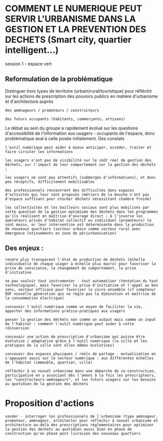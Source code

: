# COMMENT LE NUMERIQUE PEUT SERVIR L'URBANISME DANS LA GESTION ET LA PREVENTION DES DECHETS (Smart city, quartier intelligent...)

session 1 - espace vert

## Reformulation de la problématique
Distinguer trois types de territoire (urbain/rural/touristique) pour réfléchir sur les actions de prescription des pouvoirs publics en matière d'urbanisme et d'architecture auprès 

    des aménageurs / promoteurs / constructeurs

    des futurs occupants (habitants, commerçants, artisans)

Le débat au sein du groupe a rapidement évolué sur les questions d'accessibilité de l'information aux usagers - occupants de l'espace, donc problématique aval à celle posée initialement. 
Des constats

    l'outil numérique peut aider à mieux anticiper, accéder, traiter et faire circuler les informations

    les usagers n'ont pas de visibilité sur le coût réel de gestion des déchets, sur l'impact de leur comportement sur la gestion des déchets ;  

    les usagers ne sont pas attentifs (submergés d'informations), et donc peu réceptifs, difficilement mobilisables

    des professionnels rencontrent des difficultés dans espaces d'activités qui leur sont proposés (métiers de la bouche n'ont pas d'espace suffisant pour stocker déchets nécessitant chambre froide)

    les collectivités et les bailleurs sociaux sont plus mobilisés par cette question de la gestion optimisée des déchets dans les programmes qu'ils réalisent en maîtrise d'ouvrage direct ; à l'inverse les opérateurs privés d'habitat collectif ou individuel (promoteurs) le sont moins, or leur intervention est déterminante dans la production de nouveaux quartiers (secteur urbain comme secteur rural avec émergence lotissements en zone de périurbanisation)

## Des enjeux :

    rendre plus transparent l'état de production de déchets (échelle individuelle de chaque usager à échelle plus macro) pour favoriser la prise de conscience, le changement de comportement, la prise d'initiative

    ne pas vouloir tout instrumenter - tout automatiser (tentation du tout technologique), mais favoriser la prise d'initiative et l'appel au bon sens, vecteur efficace pour favoriser le vivre ensemble (cf comptenur EDF nouvelle génération qui ne règle pas la diminution et maîtrise de la consommation électrique)

    concevoir l'outil numérique comme un moyen de faciliter la vie, apporter des informations pratico-pratiques aux usagers

    penser la gestion des déchets non comme un output mais comme un input de l'habitat : comment l'outil numérique peut aider à cette réinversion 

    concevoir une action de prescription d'urbanisme qui puisse être évolutive / adaptative grâce à l'outil numérique (la ville et les pratiques de la ville sont elles mêmes évolutives)

    concevoir des espaces physiques / réels de partage - mutualisation en s'appuyant aussi sur le vecteur numérique : aux différentes échelles de l'habitat (immeuble, quartier, ville) 

    réfléchir à un nouvel urbanisme dans une démarche de co-construction, participative en y associant dès l'amont à la fois les prescripteurs, les "constructeurs-aménageurs", et les futurs usagers sur les besoins au quotidien de la gestion des déchets

# Proposition d'actions

    sonder - interroger les professionnels de l'urbanisme (type aménageur, promoteur, aménageur, architecte) pour réfléchir à nouvel urbanisme et architecture au-delà des prescriptions règlementaires pour optimiser la gestion des déchets au quotidien aussi bien en phase de construction qu'en phase post livraison des nouveaux quartiers
